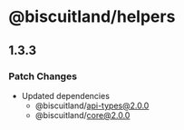 # @biscuitland/helpers

## 1.3.3

### Patch Changes

- Updated dependencies
  - @biscuitland/api-types@2.0.0
  - @biscuitland/core@2.0.0
